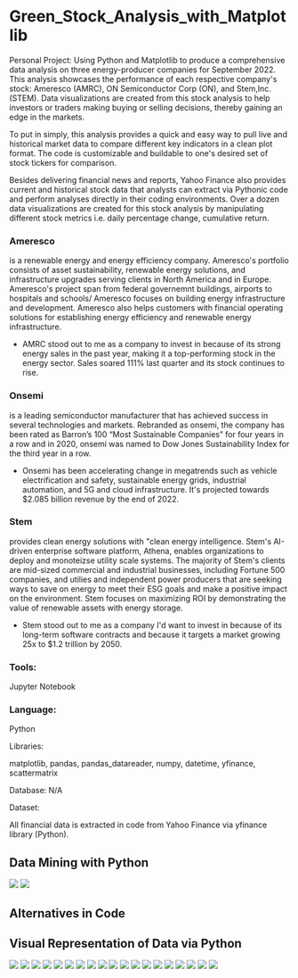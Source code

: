 # Green_Stock_Analysis_with_Matplotlib

Personal Project: Using Python and Matplotlib to produce a comprehensive data analysis on three energy-producer companies for September 2022. This analysis showcases the performance of each respective company's stock: Ameresco (AMRC), ON Semiconductor Corp (ON), and Stem,Inc. (STEM). Data visualizations are created from this stock analysis to help investors or traders making buying or selling decisions, thereby gaining an edge in the markets.

To put in simply, this analysis provides a quick and easy way to pull live and historical market data to compare different key indicators in a clean plot format. The code is customizable and buildable to one's desired set of stock tickers for comparison. 

Besides delivering financial news and reports, Yahoo Finance also provides current and historical stock data that analysts can extract via Pythonic code and perform analyses directly in their coding environments. Over a dozen data visualizations are created for this stock analysis by manipulating different stock metrics i.e. daily percentage change, cumulative return.

### Ameresco
is a renewable energy and energy efficiency company. Ameresco's portfolio consists of asset sustainability, renewable energy solutions, and infrastructure upgrades serving clients in North America and in Europe. Ameresco's project span from federal governemnt buildings, airports to hospitals and schools/ Ameresco focuses on building energy infrastructure and development. Ameresco also helps customers with financial operating solutions for establishing energy efficiency and renewable energy infrastructure.
* AMRC stood out to me as a company to invest in because of its strong energy sales in the past year, making it a top-performing stock in the energy sector. Sales soared 111% last quarter and its stock continues to rise.

### Onsemi 
is a leading semiconductor manufacturer that has achieved success in several technologies and markets. Rebranded as onsemi, the company has been rated as Barron’s 100 “Most Sustainable Companies” for four years in a row and in 2020, onsemi was named to Dow Jones Sustainability Index for the third year in a row.
* Onsemi has been accelerating change in megatrends such as vehicle electrification and safety, sustainable energy grids, industrial automation, and 5G and cloud infrastructure. It's projected towards $2.085 billion revenue by the end of 2022.

### Stem
provides clean energy solutions with "clean energy intelligence. Stem's AI-driven enterprise software platform, Athena, enables organizations to deploy and monoteizse utility scale systems. The majority of Stem's clients are mid-sized commercial and industrial businesses, including Fortune 500 companies, and utilies and independent power producers that are seeking ways to save on energy to meet their ESG goals and make a positive impact on the environment. Stem focuses on maximizing ROI by demonstrating the value of renewable assets with energy storage. 
* Stem stood out to me as a company I'd want to invest in because of its long-term software contracts and because it targets a market growing 25x to $1.2 trillion by 2050. 



### Tools:

Jupyter Notebook

### Language:

Python

Libraries:

matplotlib, pandas, pandas_datareader, numpy, datetime, yfinance, scattermatrix

Database: N/A

Dataset:

All financial data is extracted in code from Yahoo Finance via yfinance library (Python). 


## Data Mining with Python

<img src="https://github.com/katmarcin/Green_Stock_Analysis_with_Matplotlib/blob/0f56ed7087b80cf68a06abc3c4d760ce1f0fa3f9/images/extract.jpg" />

<img src="https://github.com/katmarcin/Green_Stock_Analysis_with_Matplotlib/blob/0f56ed7087b80cf68a06abc3c4d760ce1f0fa3f9/images/extract_2.jpg" />




## Alternatives in Code



## Visual Representation of Data via Python

<img src="https://github.com/katmarcin/Green_Stock_Analysis_with_Matplotlib/blob/0f56ed7087b80cf68a06abc3c4d760ce1f0fa3f9/images/amrc_dpc.jpg" />


<img src="https://github.com/katmarcin/Green_Stock_Analysis_with_Matplotlib/blob/0f56ed7087b80cf68a06abc3c4d760ce1f0fa3f9/images/stock_open.jpg" />

<img src="https://github.com/katmarcin/Green_Stock_Analysis_with_Matplotlib/blob/0f56ed7087b80cf68a06abc3c4d760ce1f0fa3f9/images/stock_close.jpg" />


<img src="https://github.com/katmarcin/Green_Stock_Analysis_with_Matplotlib/blob/0f56ed7087b80cf68a06abc3c4d760ce1f0fa3f9/images/tt.jpg" />

<img src="https://github.com/katmarcin/Green_Stock_Analysis_with_Matplotlib/blob/0f56ed7087b80cf68a06abc3c4d760ce1f0fa3f9/images/volume.jpg" />

<img src="https://github.com/katmarcin/Green_Stock_Analysis_with_Matplotlib/blob/0f56ed7087b80cf68a06abc3c4d760ce1f0fa3f9/images/dcp.jpg" />

<img src="https://github.com/katmarcin/Green_Stock_Analysis_with_Matplotlib/blob/0f56ed7087b80cf68a06abc3c4d760ce1f0fa3f9/images/dcp_2.jpg" />

<img src="https://github.com/katmarcin/Green_Stock_Analysis_with_Matplotlib/blob/0f56ed7087b80cf68a06abc3c4d760ce1f0fa3f9/images/dcp_kdeplot.jpg" />


<img src="https://github.com/katmarcin/Green_Stock_Analysis_with_Matplotlib/blob/0f56ed7087b80cf68a06abc3c4d760ce1f0fa3f9/images/dcp_hist.jpg" />

<img src="https://github.com/katmarcin/Green_Stock_Analysis_with_Matplotlib/blob/0f56ed7087b80cf68a06abc3c4d760ce1f0fa3f9/images/dcp_box.jpg" />






<img src="https://github.com/katmarcin/Green_Stock_Analysis_with_Matplotlib/blob/0f56ed7087b80cf68a06abc3c4d760ce1f0fa3f9/images/movingav.jpg" />

<img src="https://github.com/katmarcin/Green_Stock_Analysis_with_Matplotlib/blob/0f56ed7087b80cf68a06abc3c4d760ce1f0fa3f9/images/movingav_plot.jpg" />



<img src="https://github.com/katmarcin/Green_Stock_Analysis_with_Matplotlib/blob/0f56ed7087b80cf68a06abc3c4d760ce1f0fa3f9/images/on_movingav.jpg" />

<img src="https://github.com/katmarcin/Green_Stock_Analysis_with_Matplotlib/blob/0f56ed7087b80cf68a06abc3c4d760ce1f0fa3f9/images/stem_movingav.jpg" />



<img src="https://github.com/katmarcin/Green_Stock_Analysis_with_Matplotlib/blob/0f56ed7087b80cf68a06abc3c4d760ce1f0fa3f9/images/subplots.jpg" />


<img src="https://github.com/katmarcin/Green_Stock_Analysis_with_Matplotlib/blob/0f56ed7087b80cf68a06abc3c4d760ce1f0fa3f9/images/portfolio.jpg" />



<img src="https://github.com/katmarcin/Green_Stock_Analysis_with_Matplotlib/blob/0f56ed7087b80cf68a06abc3c4d760ce1f0fa3f9/images/sharpe.jpg" />

<img src="https://github.com/katmarcin/Green_Stock_Analysis_with_Matplotlib/blob/0f56ed7087b80cf68a06abc3c4d760ce1f0fa3f9/images/backtest_formula.jpg" />


<img src="https://github.com/katmarcin/Green_Stock_Analysis_with_Matplotlib/blob/0f56ed7087b80cf68a06abc3c4d760ce1f0fa3f9/images/backtest_final.jpg" />










